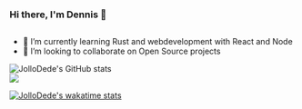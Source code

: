 ### Hi there, I'm Dennis 👋

## 
- 🌱 I’m currently learning Rust and webdevelopment with React and Node
- 👯 I’m looking to collaborate on Open Source projects

![JolloDede's GitHub stats](https://github-readme-stats.vercel.app/api?username=JolloDede&theme=midnight-purple)
</br>
<img src="https://github-readme-stats.vercel.app/api/top-langs/?username=JolloDede&hide_border=true&langs_count=8&theme=midnight-purple" />

[![JolloDede's wakatime stats](https://github-readme-stats.vercel.app/api/wakatime?username=JolloDede?api_domain=https://wakatime.com/api/v1/users/JolloDede/stats/)](https://github.com/anuraghazra/github-readme-stats&theme=midnight-purple)


<!--
**JolloDede/JolloDede** is a ✨ _special_ ✨ repository because its `README.md` (this file) appears on your GitHub profile.

Here are some ideas to get you started:

- 🔭 I’m currently working on ...
- 🌱 I’m currently learning ...
- 👯 I’m looking to collaborate on ...
- 🤔 I’m looking for help with ...
- 💬 Ask me about ...
- 📫 How to reach me: ...
- 😄 Pronouns: ...
- ⚡ Fun fact: ...
-->


